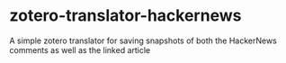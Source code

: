 # zotero-translator-hackernews
A simple zotero translator for saving snapshots of both the HackerNews comments as well as the linked article
